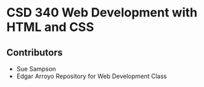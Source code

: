 # CSD 340 Web Development with HTML and CSS
## Contributors
* Sue Sampson
* Edgar Arroyo
Repository for Web Development Class

